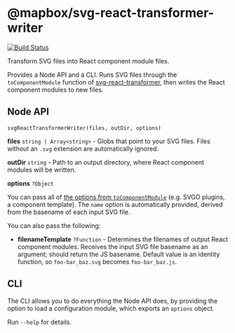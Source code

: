 # @mapbox/svg-react-transformer-writer

[![Build Status](https://travis-ci.org/mapbox/svg-react-transformer-writer.svg?branch=master)](https://travis-ci.org/mapbox/svg-react-transformer-writer)

Transform SVG files into React component module files.

Provides a Node API and a CLI.
Runs SVG files through the `toComponentModule` function of [svg-react-transformer](https://github.com/mapbox/svg-react-transformer), then writes the React component modules to new files.

## Node API

`svgReactTransformerWriter(files, outDir, options)`

**files** `string | Array<string>` - Globs that point to your SVG files.
Files without an `.svg` extension are automatically ignored.

**outDir** `string` - Path to an output directory, where React component modules will be written.

**options** `?Object`

You can pass all of [the options from `toComponentModule`](https://github.com/mapbox/svg-react-transformer#tocomponentmodule) (e.g. SVGO plugins, a component template).
The `name` option is automatically provided, derived from the basename of each input SVG file.

You can also pass the following:

- **filenameTemplate** `?Function` - Determines the filenames of output React component modules.
  Receives the input SVG file basename as an argument; should return the JS basename.
  Default value is an identity function, so `foo-bar_baz.svg` becomes `foo-bar_baz.js`.

## CLI

The CLI allows you to do everything the Node API does, by providing the option to load a configuration module, which exports an `options` object.

Run `--help` for details.
